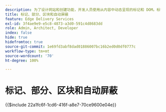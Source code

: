 ```yaml
---
description: 为了设计网站和创建功能，开发人员使用从内容中动态呈现的标记和 DOM。标记和 DOM 的构建方式有助于灵活操作和设置样式。同时，还提供开箱即用的功能，因此开发人员不必担心现代网站的某些方面。
title: 标记、部分、区块和自动屏蔽
feature: Edge Delivery Services
exl-id: 3f4ae9e9-e5c8-4873-a3d0-591c4d8683dd
role: Admin, Architect, Developer
index: false
hide: true
hidefromtoc: true
source-git-commit: 1e69fd3abf8dad01886007bc16b2ed0d0df0777c
workflow-type: tm+mt
source-wordcount: '70'
ht-degree: 100%

---
```


# 标记、部分、区块和自动屏蔽

{{$include 22a1fc6f-1cd6-416f-a8e7-70ce9600e04e}}
